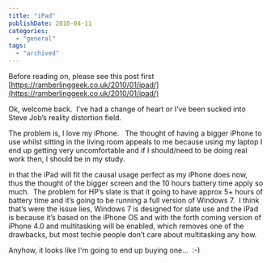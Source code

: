```yaml
---
title: "iPad"
publishDate: 2010-04-11
categories: 
  - "general"
tags:
  - "archived"
---
```


Before reading on, please see this post first [https://ramberlinggeek.co.uk/2010/01/ipad/](https://ramberlinggeek.co.uk/2010/01/ipad/)

Ok, welcome back.  I’ve had a change of heart or I’ve been sucked into Steve Job’s reality distortion field.

The problem is, I love my iPhone.   The thought of having a bigger iPhone to use whilst sitting in the living room appeals to me because using my laptop I end up getting very uncomfortable and if I should/need to be doing real work then, I should be in my study.

in that the iPad will fit the causal usage perfect as my iPhone does now, thus the thought of the bigger screen and the 10 hours battery time apply so much.  The problem for HP’s slate is that it going to have approx 5+ hours of battery time and it’s going to be running a full version of Windows 7.  I think that’s were the issue lies, Windows 7 is designed for slate use and the iPad is because it’s based on the iPhone OS and with the forth coming version of iPhone 4.0 and multitasking will be enabled, which removes one of the drawbacks, but most techie people don’t care about multitasking any how.

Anyhow, it looks like I'm going to end up buying one…  :-)
